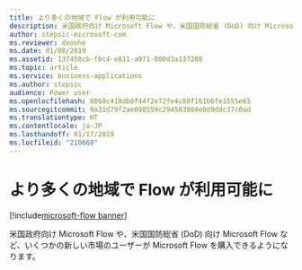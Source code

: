 ```yaml
---
title: より多くの地域で Flow が利用可能に
description: 米国政府向け Microsoft Flow や、米国国防総省 (DoD) 向け Microsoft Flow など、いくつかの新しい市場のユーザーが Microsoft Flow を購入できるようになります。
author: stepsic-microsoft-com
ms.reviewer: deonhe
ms.date: 01/08/2019
ms.assetid: 137458cb-f6c4-e811-a971-000d3a137208
ms.topic: article
ms.service: business-applications
ms.author: stepsic
audience: Power user
ms.openlocfilehash: 8060c418db0f44f2e72fe4c88f161b6fe1555e65
ms.sourcegitcommit: 9a31d79f2ae098559c294503984e0d9ddc37c0ad
ms.translationtype: HT
ms.contentlocale: ja-JP
ms.lasthandoff: 01/17/2019
ms.locfileid: "210668"
---
```

# <a name="flow-is-available-in-more-geographies"></a>より多くの地域で Flow が利用可能に


[!include[microsoft-flow banner](../includes/microsoft-flow.md)]

米国政府向け Microsoft Flow や、米国国防総省 (DoD) 向け Microsoft Flow など、いくつかの新しい市場のユーザーが Microsoft Flow を購入できるようになります。
